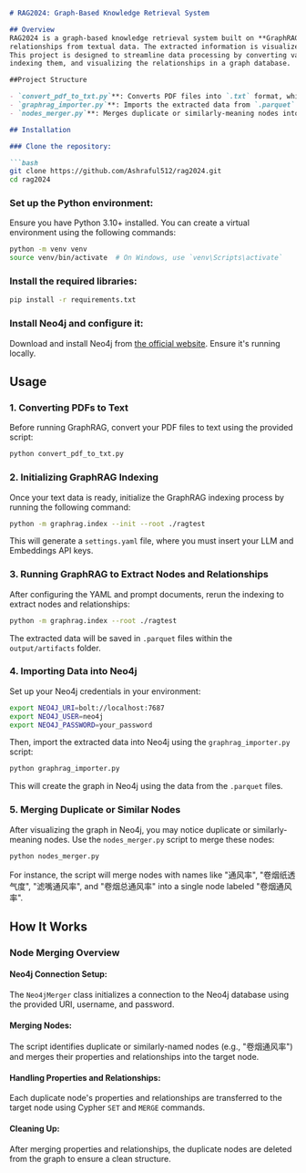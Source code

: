 ```markdown
# RAG2024: Graph-Based Knowledge Retrieval System

## Overview
RAG2024 is a graph-based knowledge retrieval system built on **GraphRAG**. It leverages a Large Language Model (LLM) to extract nodes and
relationships from textual data. The extracted information is visualized and managed within a Neo4j graph database.
This project is designed to streamline data processing by converting various formats (such as PDFs) into usable text,
indexing them, and visualizing the relationships in a graph database.

##Project Structure

- `convert_pdf_to_txt.py`**: Converts PDF files into `.txt` format, which is required for GraphRAG to process the data.
- `graphrag_importer.py`**: Imports the extracted data from `.parquet` files into Neo4j, generating the graph structure.
- `nodes_merger.py`**: Merges duplicate or similarly-meaning nodes into a unified node in Neo4j.

## Installation

### Clone the repository:

```bash
git clone https://github.com/Ashraful512/rag2024.git
cd rag2024
```

### Set up the Python environment:

Ensure you have Python 3.10+ installed. You can create a virtual environment using the following commands:

```bash
python -m venv venv
source venv/bin/activate  # On Windows, use `venv\Scripts\activate`
```

### Install the required libraries:

```bash
pip install -r requirements.txt
```

### Install Neo4j and configure it:

Download and install Neo4j from [the official website](https://neo4j.com/download/). Ensure it's running locally.

## Usage

### 1. Converting PDFs to Text
Before running GraphRAG, convert your PDF files to text using the provided script:

```bash
python convert_pdf_to_txt.py
```

### 2. Initializing GraphRAG Indexing
Once your text data is ready, initialize the GraphRAG indexing process by running the following command:

```bash
python -m graphrag.index --init --root ./ragtest
```

This will generate a `settings.yaml` file, where you must insert your LLM and Embeddings API keys.

### 3. Running GraphRAG to Extract Nodes and Relationships
After configuring the YAML and prompt documents, rerun the indexing to extract nodes and relationships:

```bash
python -m graphrag.index --root ./ragtest
```

The extracted data will be saved in `.parquet` files within the `output/artifacts` folder.

### 4. Importing Data into Neo4j
Set up your Neo4j credentials in your environment:

```bash
export NEO4J_URI=bolt://localhost:7687
export NEO4J_USER=neo4j
export NEO4J_PASSWORD=your_password
```

Then, import the extracted data into Neo4j using the `graphrag_importer.py` script:

```bash
python graphrag_importer.py
```

This will create the graph in Neo4j using the data from the `.parquet` files.

### 5. Merging Duplicate or Similar Nodes
After visualizing the graph in Neo4j, you may notice duplicate or similarly-meaning nodes. Use the `nodes_merger.py` script to merge these nodes:

```bash
python nodes_merger.py
```

For instance, the script will merge nodes with names like "通风率", "卷烟纸透气度", "滤嘴通风率", and "卷烟总通风率" into a single node labeled "卷烟通风率".

## How It Works

### Node Merging Overview

#### Neo4j Connection Setup:
The `Neo4jMerger` class initializes a connection to the Neo4j database using the provided URI, username, and password.

#### Merging Nodes:
The script identifies duplicate or similarly-named nodes (e.g., "卷烟通风率") and merges their properties and relationships into the target node.

#### Handling Properties and Relationships:
Each duplicate node's properties and relationships are transferred to the target node using Cypher `SET` and `MERGE` commands.

#### Cleaning Up:
After merging properties and relationships, the duplicate nodes are deleted from the graph to ensure a clean structure.


